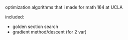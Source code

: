 optimization algorithms that i made for math 164 at UCLA

included:
- golden section search
- gradient method/descent (for 2 var)
